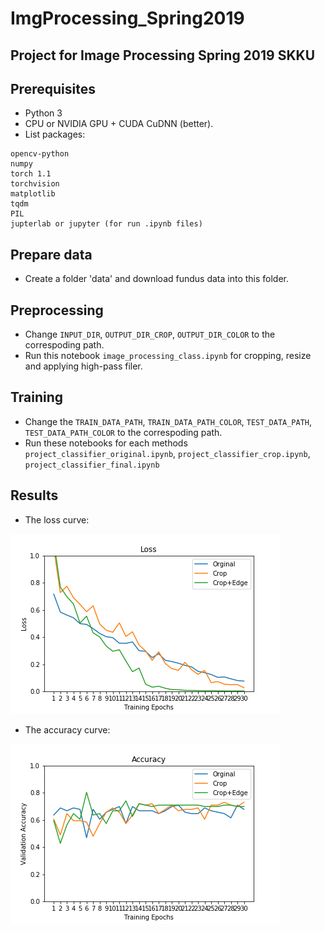# ImgProcessing_Spring2019
## Project for Image Processing Spring 2019 SKKU

## Prerequisites
 - Python 3
 - CPU or NVIDIA GPU + CUDA CuDNN (better).
 - List packages:
 ```
 opencv-python
 numpy
 torch 1.1
 torchvision
 matplotlib
 tqdm
 PIL
 jupterlab or jupyter (for run .ipynb files)
 ```
 
## Prepare data
 - Create a folder 'data' and download fundus data into this folder.

## Preprocessing
 - Change `INPUT_DIR`, `OUTPUT_DIR_CROP`, `OUTPUT_DIR_COLOR` to the correspoding path.
 - Run this notebook `image_processing_class.ipynb` for cropping, resize and applying high-pass filer.

## Training
 - Change the `TRAIN_DATA_PATH`, `TRAIN_DATA_PATH_COLOR`, `TEST_DATA_PATH`, `TEST_DATA_PATH_COLOR` to the correspoding path.
 - Run these notebooks for each methods `project_classifier_original.ipynb`, `project_classifier_crop.ipynb`, `project_classifier_final.ipynb`

## Results
 - The loss curve:

![Loss](https://github.com/QuangBK/ImgProcessing_Spring2019/blob/master/loss.png)
 - The accuracy curve:

![Acc](https://github.com/QuangBK/ImgProcessing_Spring2019/blob/master/acc.png)
